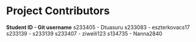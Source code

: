 # Project Contributors
**Student ID - Git username**
s233405 - Dtuasuru
s233083 - eszterkovacs17
s233139 - s233139
s233407 - ziweili123
s134735 - Nanna2840
